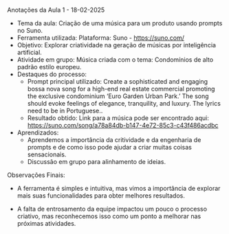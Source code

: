Anotações da Aula 1 - 18-02-2025

- Tema da aula: Criação de uma música para um produto usando prompts no Suno.
- Ferramenta utilizada: Plataforma: Suno - https://suno.com/
- Objetivo: Explorar criatividade na geração de músicas por inteligência artificial.
- Atividade em grupo: Música criada com o tema: Condomínios de alto padrão estilo europeu.
- Destaques do processo:
  - Prompt principal utilizado: Create a sophisticated and engaging bossa nova song for a high-end real estate commercial promoting the exclusive condominium ‘Euro Garden Urban Park.’ The song should evoke feelings of elegance, tranquility, and luxury. The lyrics need to be in Portuguese..
  - Resultado obtido: Link para a música pode ser encontrado aqui: https://suno.com/song/a78a84db-b147-4e72-85c3-c43f486acdbc
- Aprendizados:
  - Aprendemos a importância da critividade e da engenharia de prompts e de como isso pode ajudar a criar muitas coisas sensacionais.
  - Discussão em grupo para alinhamento de ideias.

Observações Finais:

- A ferramenta é simples e intuitiva, mas vimos a importância de explorar mais suas funcionalidades para obter melhores resultados.

- A falta de entrosamento da equipe impactou um pouco o processo criativo, mas reconhecemos isso como um ponto a melhorar nas próximas atividades.

